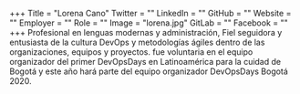 +++
Title = "Lorena Cano"
Twitter = ""
LinkedIn = ""
GitHub = ""
Website = ""
Employer = ""
Role = ""
Image = "lorena.jpg"
GitLab = ""
Facebook = ""
+++
Profesional en lenguas modernas y administración, Fiel seguidora y entusiasta de la cultura DevOps y metodologías ágiles dentro de las organizaciones, equipos y proyectos. fue voluntaria en el equipo organizador del primer DevOpsDays en Latinoamérica para la cuidad de Bogotá y este año hará parte del equipo organizador DevOpsDays Bogotá 2020.